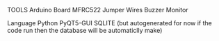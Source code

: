  TOOLS
Arduino Board
MFRC522
Jumper Wires
Buzzer
Monitor


Language
Python
PyQT5-GUI
SQLITE (but autogenerated for now if the code run then the database will be automaticlly make)

